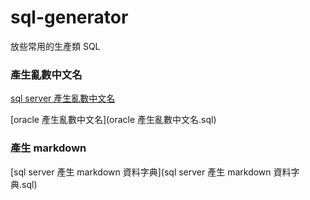 # sql-generator
放些常用的生產類 SQL

### 產生亂數中文名
[sql server 產生亂數中文名](main/sql%20server%20產生%20markdown%20資料字典.sql)

[oracle 產生亂數中文名](oracle 產生亂數中文名.sql)

### 產生 markdown
[sql server 產生 markdown 資料字典](sql server 產生 markdown 資料字典.sql)
